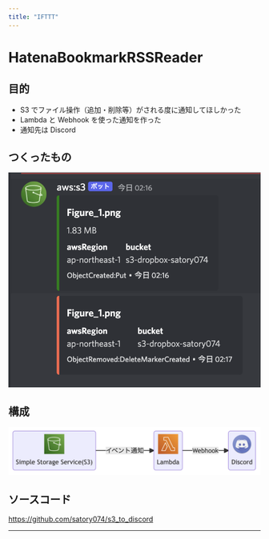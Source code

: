 ```yaml
---
title: "IFTTT"
---
```


# HatenaBookmarkRSSReader

## 目的

-   S3 でファイル操作（追加・削除等）がされる度に通知してほしかった
-   Lambda と Webhook を使った通知を作った
-   通知先は Discord

## つくったもの

![](/images/satory074_2022111501/tsukuttamono.png)

## 構成

![](/images/satory074_2022111501/kouseizu.png)

## ソースコード

https://github.com/satory074/s3_to_discord

---
